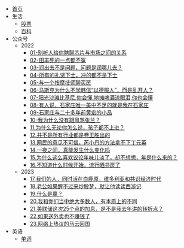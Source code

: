 * [首页](/)
* 生活
  * [股票](live/券商.md)
  * [百科](live/live.md)
* 公众号
  * 2022 
    * [01-别听人给你瞎聊芯片与市场之间的关系](live/公众号/01-别听人给你瞎聊芯片与市场之间的关系.md)
    * [02-田丰死的一点都不冤](live/公众号/02-田丰死的一点都不冤.md)
    * [03-润出去不是问题，问题是润哪儿去？](live/公众号/03-润出去不是问题，问题是润哪儿去.md)
    * [04-所有的礼贤下士，冲的都不是下士](live/公众号/04-所有的礼贤下士，冲的都不是下士.md)
    * [05-与一个按摩技师聊买房](live/公众号/05-与一个按摩技师聊买房.md)
    * [06-马斯克为什么不学韩信“以德服人”，而是乱开人？](live/公众号/06-马斯克为什么不学韩信“以德服人”，而是乱开人？.md)
    * [07-阳光沙滩比基尼,你会懂.地摊啤酒流眼泪,你也会懂](live/公众号/07-阳光沙滩比基尼,你会懂.地摊啤酒流眼泪,你也会懂.md)
    * [08-有人说，石家庄唯一美中不足的就是我在石家庄](live/公众号/08-有人说，石家庄唯一美中不足的就是我在石家庄.md)
    * [09-石家庄与二十多年前黄宏的小品](live/公众号/09-石家庄与二十多年前黄宏的小品.md)
    * [10-我为什么没有跟风骂张兰？](live/公众号/10-我为什么没有跟风骂张兰？.md)
    * [11.为什么无论你怎么说，孩子都不上进？](live/公众号/11.为什么无论你怎么说，孩子都不上进？.md)
    * [12.并不是所有行业都是卷王胜出的](live/公众号/12.并不是所有行业都是卷王胜出的.md)
    * [13.网民的意见不可信，芮小丹的方法拿不下丁元英](live/公众号/13.网民的意见不可信，芮小丹的方法拿不下丁元英.md)
    * [14.一夜之间，真能发生什么变化吗](live/公众号/14.一夜之间，真能发生什么变化吗.md)
    * [15.为什么这么喜欢议论年味儿淡了，却不想想，年是什么来的？](live/公众号/15.为什么这么喜欢议论年味儿淡了，却不想想，年是什么来的？.md)
    * [16.不知道什么时候开始，流行晒书房了](live/公众号/16.不知道什么时候开始，流行晒书房了.md)
  * 2023
    * [17.我们的人，同时活在白鹿原，维多利亚和共识经济时代](live/公众号/17.我们的人，同时活在白鹿原，维多利亚和共识经济时代.md)
    * [18.老公如果醒不过来炒股梦，就让他读读西游记](live/公众号/18.老公如果醒不过来炒股梦，就让他读读西游记.md)
    * [19.什么是赢？](live/公众号/19.什么是赢.md)
    * [20.我和你们当中绝大多数人，有本质上的不同](live/公众号/20.我和你们当中绝大多数人，有本质上的不同.md)
    * [21.美联储这次25个点的加息，是不是我去年讲的转折点？](live/公众号/21.美联储这次25个点的加息，是不是我去年讲的转折点？.md)
    * [22.如果送外卖也不赚钱了](live/公众号/21.如果送外卖也不赚钱了.md)
    * [23.网络上热议的马云回国](live/公众号/22.网络上热议的马云回国.md)
* 英语
  * [单词](live/keyword.md)